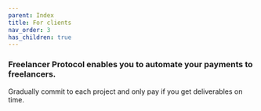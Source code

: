 ```yaml
---
parent: Index
title: For clients
nav_order: 3
has_children: true
---
```


### Freelancer Protocol enables you to automate your payments to freelancers.

Gradually commit to each project and only pay if you get deliverables on time.
